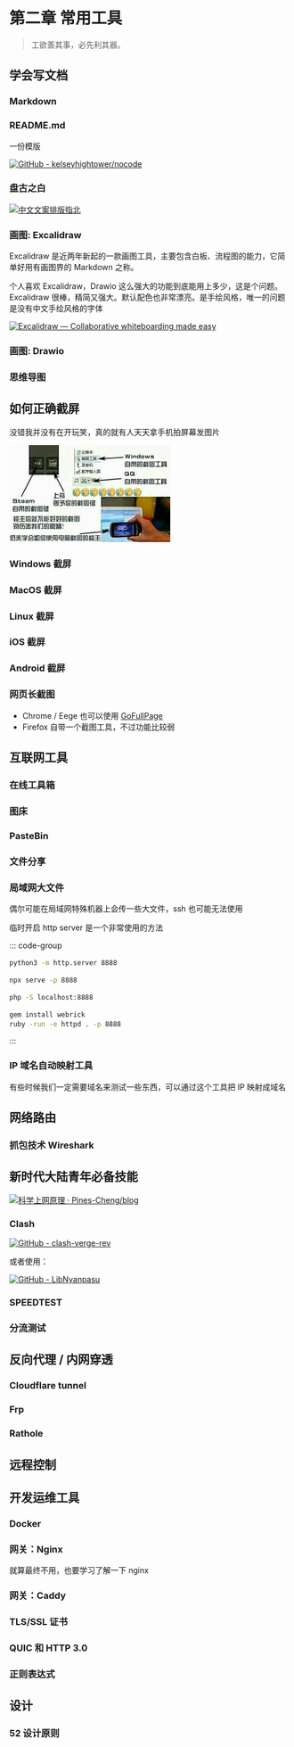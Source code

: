 # 第二章 常用工具

> 工欲善其事，必先利其器。

## 学会写文档

### Markdown

<Card
  url="https://markdown.com.cn/intro.html"
  title="Markdown 教程"
  describe="Markdown 是一种轻量级的标记语言，可用于在纯文本文档中添加格式化元素。Markdown 由 John Gruber 于 2004 年创建，如今已成为世界上最受欢迎的标记语言之一。"
/>

<Card
  url="https://www.marktext.cc/"
  title="MarkText"
  describe="Markdown 编辑器有很多，这里只推荐一个 MarkText"
/>

### README.md

一份模版

[![GitHub - kelseyhightower/nocode](https://svg.bookmark.style/api?url=https://github.com/kelseyhightower/nocode&mode=dark&style=horizontal)](https://github.com/kelseyhightower/nocode)

### 盘古之白

[![中文文案排版指北](https://svg.bookmark.style/api?url=https://github.com/sparanoid/chinese-copywriting-guidelines&mode=dark&style=horizontal)](https://github.com/sparanoid/chinese-copywriting-guidelines)

### 画图: Excalidraw

Excalidraw 是近两年新起的一款画图工具，主要包含白板、流程图的能力，它简单好用有画图界的 Markdown 之称。

个人喜欢 Excalidraw，Drawio 这么强大的功能到底能用上多少，这是个问题。Excalidraw 很棒，精简又强大。默认配色也非常漂亮。是手绘风格，唯一的问题是没有中文手绘风格的字体

[![Excalidraw — Collaborative whiteboarding made easy](https://svg.bookmark.style/api?url=https://excalidraw.com/&mode=dark&style=horizontal)](https://excalidraw.com/)

<Card
  url="https://juejin.cn/post/7119512386029125668"
  title="5 分钟了解 Excalidraw - 掘金"
  describe="介绍个人非常喜欢的开源画图工具 Excalidraw：基础功能、特点、开发小故事。 画风很手绘，推进大家使用。"
/>

### 画图: Drawio

<Card
  url="http://draw.io/"
  title="Draw.io"
  describe="非常强大的流程图制作器和在线图表工具"
/>

### 思维导图

<Card
  url="https://wanglin2.github.io/mind-map/"
  title="思绪思维导图"
  describe="一个简单 & 强大的 Web 思维导图"
/>

## 如何正确截屏

没错我并没有在开玩笑，真的就有人天天拿手机拍屏幕发图片

![screenshot](screenshot.jpg)

### Windows 截屏

<Card
  url="https://support.microsoft.com/zh-cn/windows/%E4%BD%BF%E7%94%A8%E6%88%AA%E5%9B%BE%E5%B7%A5%E5%85%B7%E6%8D%95%E8%8E%B7%E6%88%AA%E5%9B%BE-00246869-1843-655f-f220-97299b865f6b"
  title="使用截图工具捕获截图 - Microsoft 支持"
  describe="Windows 11 / Windows 10"
/>

<Card
  url="https://robotrs.lenovo.com.cn/ZmptY2NtYW5hZ2Vy/p4data/Rdata/Rfiles/jietu.html"
  title="Windows 截屏"
  describe="Windows 8 / Windows 7 / Windows XP"
/>

### MacOS 截屏

<Card
  url="https://support.apple.com/zh-cn/guide/mac-help/mh26782/mac"
  title="在 Mac 上截屏或录屏"
  describe="在 Mac 上，按下 Shift-Command-5（或使用启动台）以打开“截屏”并显示工具。"
/>

### Linux 截屏

<Card
  url="https://linux.cn/article-10070-1.html"
  title="在 Linux 下截屏并编辑的最佳工具"
  describe="有几种获取屏幕截图并对其进行添加文字、箭头等编辑的方法，这里提及的的屏幕截图工具在 Ubuntu 和其它主流 Linux 发行版中都能够使用。"
/>

### iOS 截屏

<Card
  url="https://support.apple.com/zh-cn/102616"
  title="在 iPhone 上截屏"
  describe="快速存储屏幕上的内容。"
/>

### Android 截屏

<Card
  url="https://support.google.com/android/answer/9075928?hl=zh-Hans"
  title="在 Android 设备上抓取屏幕截图或录制屏幕"
  describe="您可以抓取手机屏幕画面（屏幕截图），也可以录制屏幕画面视频。拍摄屏幕后，您可以查看、编辑和分享所拍的图片或视频。"
/>

### 网页长截图

<Card
  url="https://www.awesomescreenshot.com/"
  title="Awesome Screenshot & Screen Recorder"
  describe="这个工具几乎支持所有的浏览器"
/>

- Chrome / Eege 也可以使用 [GoFullPage](https://chromewebstore.google.com/detail/gofullpage-full-page-scre/fdpohaocaechififmbbbbbknoalclacl)
- Firefox 自带一个截图工具，不过功能比较弱

## 互联网工具

### 在线工具箱

<Card
  url="https://rivers.chaitin.cn/tools/"
  title="百川在线工具箱"
  describe=""
/>

### 图床

<Card
  url="https://sspai.com/post/40499"
  title="嗯，图片就交给它了"
  describe="图片作为互联网服务中最基础的资源之一，存放在哪里是个问题。"
/>

### PasteBin

<Card
  url="https://linux.cn/article-11691-1.html"
  title="从命令行轻松将文本片段上传到类似 Pastebin 的服务中"
  describe="使用 Wgetpaste 脚本，任何人都可以与自己的朋友、同事或想在类似 Unix 的系统中的命令行中查看/使用/审查代码的人快速共享文本片段。"
/>

<Card
  url="https://fars.ee/"
  title="fars.ee"
  describe="fars.ee is a temporary deployment of PasteBin by farseerfc"
/>

### 文件分享

<Card
  url="https://wormhole.app/"
  title="Wormhole"
  describe="Wormhole 让您使用端到端加密和自动过期的链接共享文件。"
/>

### 局域网大文件

偶尔可能在局域网特殊机器上会传一些大文件，ssh 也可能无法使用

临时开启 http server 是一个非常使用的方法

::: code-group

```bash [Python]
python3 -m http.server 8888
```

```bash [NodeJS]
npx serve -p 8888
```

```bash [PHP]
php -S localhost:8888
```

```bash [Ruby]
gem install webrick
ruby -run -e httpd . -p 8888
```
:::

### IP 域名自动映射工具

有些时候我们一定需要域名来测试一些东西，可以通过这个工具把 IP 映射成域名

<Card
  url="https://sslip.io/"
  title="Welcome to sslip.io"
  describe="nip.io and sslip.io are a DNS (Domain Name System) service that, when queried with a hostname with an embedded IP address, returns that IP address. It was inspired by xip.io, which was created by Sam Stephenson."
/>

## 网络路由

<Card
  url="https://fasionchan.com/network/"
  title="小菜学网络"
  describe="本课程以 TCP/IP 协议五层模型为主线，带您从零起步，学习计算机网络知识。学习过程由易入难，我们先从最简单的两主机通讯着手（物理层），逐步介绍本地网络（链路层），网际路由（网络层），乃至 DNS 、HTTP 等常用应用层协议。"
/>

### 抓包技术 Wireshark

<Card
  url="https://www.misaka-9982.com/2022/03/21/Wireshark%E5%9F%BA%E6%9C%AC%E4%BD%BF%E7%94%A8/"
  title="Wireshark 基本使用"
  describe="学习安装、使用协议分析软件，掌握基本的数据报捕获、过滤和协议的分析技巧，能对抓取数据包进行分析。"
/>

## 新时代大陆青年必备技能

[![科学上网原理 · Pines-Cheng/blog](https://svg.bookmark.style/api?url=https://github.com/Pines-Cheng/blog&mode=dark&style=horizontal)](https://github.com/Pines-Cheng/blog/issues/28)

<Card
  url="https://hlyani.github.io/notes/proxy.html"
  title="常用工具使用代理"
  describe="命令行工具比较特殊，了解常用工具如何设置代理"
/>

<Card
  url="https://void-shana.moe/posts/proxychains-ng"
  title="proxychains-ng 原理解析"
  describe="这个程序可以方便的让你在终端使用 SOCKS5, SOCKS4, HTTP 等协议代理网络访问，而不需要为了转换 SOCKS5 协议再搭建一个 HTTP 的代理来使用 http_proxy, https_proxy 这些 Shell 内置的环境变量来访问网络了。"
/>

### Clash

[![GitHub - clash-verge-rev](https://svg.bookmark.style/api?url=https://github.com/clash-verge-rev/clash-verge-rev&mode=dark&style=horizontal)](https://github.com/clash-verge-rev/clash-verge-rev)

或者使用：

[![GitHub - LibNyanpasu](https://svg.bookmark.style/api?url=https://github.com/LibNyanpasu/clash-nyanpasu&mode=dark&style=horizontal)](https://github.com/LibNyanpasu/clash-nyanpasu)

### SPEEDTEST

<Card
  url="https://www.speedtest.net/"
  title="Speedtest by Ookla - The Global Broadband Speed Test"
  describe="Use Speedtest on all your devices with our free desktop and mobile apps."
/>

### 分流测试

<Card
  url="https://ip.skk.moe/"
  title="IP 分流查询"
  describe="查看我的 IP 地址 | 查询本机 IP 地址及归属地 | 查看 DNS 出口 IP | 查看递归 DNS 信息 | 测试 CDN 命中节点 | Sukka | https://ip.skk.moe | IP Address Lookup | What is my IP address | What is my DNS | DNSLeaks | GeoIP API"
/>

## 反向代理 / 内网穿透

### Cloudflare tunnel

<Card
  url="https://blog.outv.im/2021/cloudflared-tunnel/"
  title="用 Cloudflare Tunnel 进行内网穿透"
  describe="内网穿透，指的是将内网端口暴露到公网。由于防火墙的限制，或者中国大陆普遍的 NAT 宽带接入方式，大多用户没有属于自己的公网 IP，因此其它用户无法访问其设备上对外开放的服务（例如 Web 服务器）"
/>

### Frp

<Card
  url="https://sspai.com/post/85402"
  title="frp 内网穿透教程，手把手教学"
  describe="frp 是一个开源、简洁易用、高性能的内网穿透和反向代理软件，支持 tcp, udp, http, https 等协议"
/>

### Rathole

<Card
  url="https://github.com/rapiz1/rathole"
  title="Rathole"
  describe="和 frp 一样，但更精简轻量，同时功能也更少"
/>

## 远程控制

<Card
  url="https://github.com/rustdesk/rustdesk"
  title="RustDesk"
  describe="远程桌面软件，开箱即用，无需任何配置。您完全掌控数据，不用担心安全问题。"
/>

## 开发运维工具

### Docker

<Card
  url="https://yeasy.gitbook.io/docker_practice/"
  title="Docker — 从入门到实践"
  describe="Docker 是个划时代的开源项目，它彻底释放了计算虚拟化的威力，极大提高了应用的维护效率，降低了云计算应用开发的成本！使用 Docker，可以让应用的部署、测试和分发都变得前所未有的高效和轻松！"
/>

### 网关：Nginx

就算最终不用，也要学习了解一下 nginx

<Card
  url="https://dunwu.github.io/nginx-tutorial/"
  title="Nginx 极简教程"
  describe="本项目是一个 Nginx 极简教程，目的在于帮助新手快速入门 Nginx。"
/>

### 网关：Caddy

<Card
  url="https://icebreaker.top/articles/2023/6/24-use-caddy-for-happy/"
  title="为什么个人项目我更推荐使用Caddy?"
  describe="最近我把自己一些项目里面的 nginx 换成了 caddy，运转相当良好，比较开心，所以写了这篇文章，也推荐给大家使用。"
/>


### TLS/SSL 证书

<Card
  url="https://www.kawabangga.com/posts/5330"
  title="有关 TLS/SSL 证书的一切"
  describe="TLS 握手其中关键的一步，就是 Server 端要向 Client 端证明自己的身份。感觉有关 TLS 的内容，介绍握手的原理的有很多，但是介绍证书的并不多，证书是 TLS/SSL 非常关键的一环。本文就尝试说明，证书是用来干什么的，Google 是如何防止别人冒充 Google 的，证书为什么会频繁出问题，等等。"
/>

### QUIC 和 HTTP 3.0

<Card
  url="https://hulinhong.com/quic_intro/"
  title="QUIC 原理与 KCP 会话握手借鉴"
  describe="本文主要介绍 QUIC 协议产生的背景和核心特性。"
/>

### 正则表达式

<Card
  url="https://deerchao.cn/tutorials/regex/regex.htm"
  title="正则表达式 30 分钟入门教程"
  describe="30分钟内让你明白正则表达式是什么，并对它有一些基本的了解，让你可以在自己的程序或网页里使用它。"
/>

<Card
  url="https://regex101.com/"
  title="在线正则表达式验证"
  describe="Regular expression tester with syntax highlighting, explanation, cheat sheet for PHP/PCRE, Python, GO, JavaScript, Java, C#/.NET, Rust."
/>

## 设计

<Card
  url="https://gradients.app/zh"
  title="在线调色板"
  describe="简化设计师、营销人员和SMM专家的工作"
/>

<Card
  url="https://yesicon.app/"
  title="开源、免费的矢量图标库"
  describe="240,517 枚高品质矢量图标来自全球顶尖设计团队"
/>

### 52 设计原则

<Card
  url="https://rpdc.xiaohongshu.com/52-design-principles"
  title="52 设计原则"
  describe="设计的探索从不停步，好的产品有逻辑可循。我们争先恐后地寻找设计成功背后的原因。做尽可能好的设计决定 —— 是这个项目诞生的意义。"
/>


